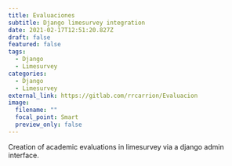 ```yaml
---
title: Evaluaciones
subtitle: Django limesurvey integration
date: 2021-02-17T12:51:20.827Z
draft: false
featured: false
tags:
  - Django
  - Limesurvey
categories:
  - Django
  - Limesurvey
external_link: https://gitlab.com/rrcarrion/Evaluacion
image:
  filename: ""
  focal_point: Smart
  preview_only: false
---
```

Creation of academic evaluations in limesurvey via a django admin interface.
